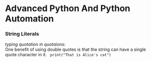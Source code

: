 # Advanced Python And Python Automation

### String Literals
*typing quotation in quotaions*: 
<br>One benefit of using double quotes is that the string can have a single quote character in it.
``` print("That is Alice's cat")```


